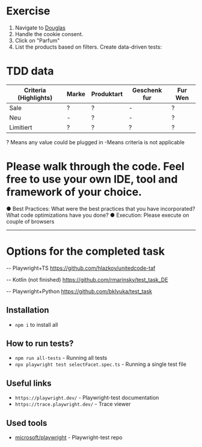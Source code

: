 # Exercise

1. Navigate to [Douglas](https://www.douglas.de/de)
2. Handle the cookie consent.
3. Click on "Parfum"
4. List the products based on filters. Create data-driven tests:

# TDD data  

| Criteria (Highlights) | Marke | Produktart | Geschenk fur | Fur Wen |
|-----------------------|-------|------------|--------------|---------|
| Sale                  | ?     | ?          | -            | ?       |
| Neu                   | -     | ?          | -            | ?       |
| Limitiert             | ?     | ?          | ?            | ?       |

? Means any value could be plugged in
-Means criteria is not applicable

# Please walk through the code. Feel free to use your own IDE, tool and framework of your choice.
●	Best Practices: What were the best practices that you have incorporated? What code optimizations have you done? 
●	Execution: Please execute on couple of browsers 

------------------------------------------------------------------------------

# Options for the completed task
-- Playwright+TS
https://github.com/hlazkov/unitedcode-taf

-- Kotlin (not finished)
https://github.com/rmarinsky/test_task_DE

-- Playwright+Python
https://github.com/bklyuka/test_task


## Installation

- `npm i` to install all

## How to run tests?

- `npm run all-tests` - Running all tests
- `npx playwright test selectFacet.spec.ts` - Running a single test file

## Useful links

- `https://playwright.dev/` - Playwright-test documentation
- `https://trace.playwright.dev/` - Trace viewer

## Used tools

- [microsoft/playwright](https://github.com/microsoft/playwright) - Playwright-test repo

